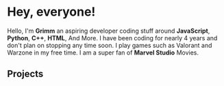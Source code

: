# Hey, everyone!

Hello, I'm **Grimm** an aspiring developer coding stuff around **JavaScript**, **Python**, **C++**, **HTML**, And More. I have been coding for nearly 4 years and don't plan on stopping any time soon. I play games such as Valorant and Warzone in my free time. I am a super fan of **Marvel Studio** Movies.

## Projects
